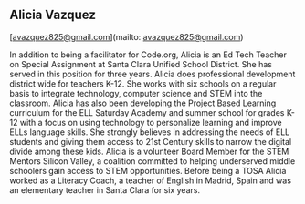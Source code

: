 ## Alicia Vazquez

[avazquez825@gmail.com](mailto: avazquez825@gmail.com)

In addition to being a facilitator for Code.org, Alicia is an Ed Tech Teacher on Special Assignment at Santa Clara Unified School District.  She has served in this position for three years.  Alicia does professional development district wide for teachers K-12.  She works with six schools on a regular basis to integrate technology, computer science and STEM into the classroom. Alicia has also been developing the Project Based Learning curriculum for the ELL Saturday Academy and summer school for grades K-12 with a focus on using technology to personalize learning and improve ELLs language skills.  She strongly believes in addressing the needs of ELL students and giving them access to 21st Century skills to narrow the digital divide among these kids.  Alicia is a volunteer Board Member for the STEM Mentors Silicon Valley, a coalition committed to helping underserved middle schoolers gain access to STEM opportunities. Before being a TOSA Alicia worked as a Literacy Coach, a teacher of English in Madrid, Spain and was an elementary teacher in Santa Clara for six years.
